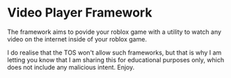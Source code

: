 # Video Player Framework

The framework aims to povide your roblox game with a utility to watch any video on the internet inside of your roblox game.

I do realise that the TOS won't allow such frameworks, but that is why I am letting you know that I am sharing this for educational purposes only, which does not include any malicious intent. Enjoy.
